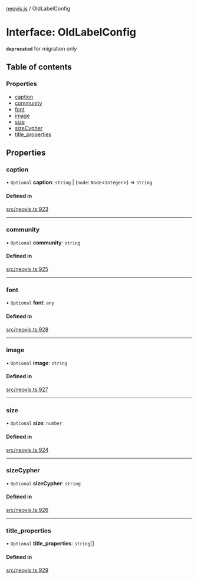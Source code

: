 [neovis.js](../README.md) / OldLabelConfig

# Interface: OldLabelConfig

**`deprecated`** for migration only

## Table of contents

### Properties

- [caption](OldLabelConfig.md#caption)
- [community](OldLabelConfig.md#community)
- [font](OldLabelConfig.md#font)
- [image](OldLabelConfig.md#image)
- [size](OldLabelConfig.md#size)
- [sizeCypher](OldLabelConfig.md#sizecypher)
- [title\_properties](OldLabelConfig.md#title_properties)

## Properties

### caption

• `Optional` **caption**: `string` \| (`node`: `Node`<`Integer`\>) => `string`

#### Defined in

[src/neovis.ts:923](https://github.com/thebestnom/neovis.js/blob/710afe0/src/neovis.ts#L923)

___

### community

• `Optional` **community**: `string`

#### Defined in

[src/neovis.ts:925](https://github.com/thebestnom/neovis.js/blob/710afe0/src/neovis.ts#L925)

___

### font

• `Optional` **font**: `any`

#### Defined in

[src/neovis.ts:928](https://github.com/thebestnom/neovis.js/blob/710afe0/src/neovis.ts#L928)

___

### image

• `Optional` **image**: `string`

#### Defined in

[src/neovis.ts:927](https://github.com/thebestnom/neovis.js/blob/710afe0/src/neovis.ts#L927)

___

### size

• `Optional` **size**: `number`

#### Defined in

[src/neovis.ts:924](https://github.com/thebestnom/neovis.js/blob/710afe0/src/neovis.ts#L924)

___

### sizeCypher

• `Optional` **sizeCypher**: `string`

#### Defined in

[src/neovis.ts:926](https://github.com/thebestnom/neovis.js/blob/710afe0/src/neovis.ts#L926)

___

### title\_properties

• `Optional` **title\_properties**: `string`[]

#### Defined in

[src/neovis.ts:929](https://github.com/thebestnom/neovis.js/blob/710afe0/src/neovis.ts#L929)
